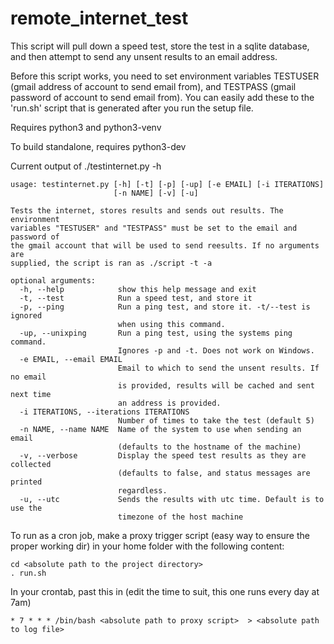 # remote_internet_test

This script will pull down a speed test, store the test in a sqlite database, and then attempt to send any unsent results to an email address. 

Before this script works, you need to set environment variables TESTUSER (gmail address of account to send email from), and TESTPASS (gmail password of account to send email from). You can easily add these to the 'run.sh' script that is generated after you run the setup file.

Requires python3 and python3-venv

To build standalone, requires python3-dev

Current output of ./testinternet.py -h

```
usage: testinternet.py [-h] [-t] [-p] [-up] [-e EMAIL] [-i ITERATIONS]
                       [-n NAME] [-v] [-u]

Tests the internet, stores results and sends out results. The environment
variables "TESTUSER" and "TESTPASS" must be set to the email and password of
the gmail account that will be used to send reesults. If no arguments are
supplied, the script is ran as ./script -t -a

optional arguments:
  -h, --help            show this help message and exit
  -t, --test            Run a speed test, and store it
  -p, --ping            Run a ping test, and store it. -t/--test is ignored
                        when using this command.
  -up, --unixping       Run a ping test, using the systems ping command.
                        Ignores -p and -t. Does not work on Windows.
  -e EMAIL, --email EMAIL
                        Email to which to send the unsent results. If no email
                        is provided, results will be cached and sent next time
                        an address is provided.
  -i ITERATIONS, --iterations ITERATIONS
                        Number of times to take the test (default 5)
  -n NAME, --name NAME  Name of the system to use when sending an email
                        (defaults to the hostname of the machine)
  -v, --verbose         Display the speed test results as they are collected
                        (defaults to false, and status messages are printed
                        regardless.
  -u, --utc             Sends the results with utc time. Default is to use the
                        timezone of the host machine
```

To run as a cron job, make a proxy trigger script (easy way to ensure the proper working dir) in your home folder with the following content:
```
cd <absolute path to the project directory>
. run.sh
```
In your crontab, past this in (edit the time to suit, this one runs every day at 7am)
```
* 7 * * * /bin/bash <absolute path to proxy script>  > <absolute path to log file>
```
